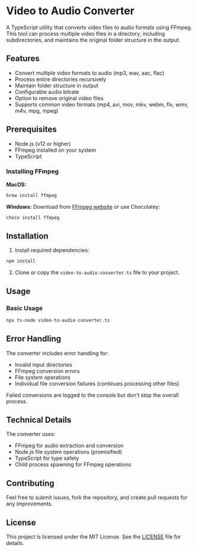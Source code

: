 # Video to Audio Converter

A TypeScript utility that converts video files to audio formats using FFmpeg. This tool can process multiple video files in a directory, including subdirectories, and maintains the original folder structure in the output.

## Features

- Convert multiple video formats to audio (mp3, wav, aac, flac)
- Process entire directories recursively
- Maintain folder structure in output
- Configurable audio bitrate
- Option to remove original video files
- Supports common video formats (mp4, avi, mov, mkv, webm, flv, wmv, m4v, mpg, mpeg)

## Prerequisites

- Node.js (v12 or higher)
- FFmpeg installed on your system
- TypeScript

### Installing FFmpeg

**MacOS:** 

```bash
brew install ffmpeg
```

**Windows:** 
Download from [FFmpeg website](https://ffmpeg.org/download.html) or use Chocolatey:

```bash
choco install ffmpeg
```


## Installation

1. Install required dependencies:

```bash
npm install
```


2. Clone or copy the `video-to-audio-converter.ts` file to your project.

## Usage

### Basic Usage

```bash
npx ts-node video-to-audio-converter.ts
```


## Error Handling

The converter includes error handling for:
- Invalid input directories
- FFmpeg conversion errors
- File system operations
- Individual file conversion failures (continues processing other files)

Failed conversions are logged to the console but don't stop the overall process.

## Technical Details

The converter uses:
- FFmpeg for audio extraction and conversion
- Node.js file system operations (promisified)
- TypeScript for type safety
- Child process spawning for FFmpeg operations

## Contributing

Feel free to submit issues, fork the repository, and create pull requests for any improvements.

## License

This project is licensed under the MIT License. See the [LICENSE](LICENSE) file for details.
